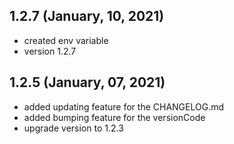 ## 1.2.7 (January, 10, 2021) 
* created env variable
* version 1.2.7 

## 1.2.5 (January, 07, 2021)
* added updating feature for the CHANGELOG.md
* added bumping feature for the versionCode
* upgrade version to 1.2.3